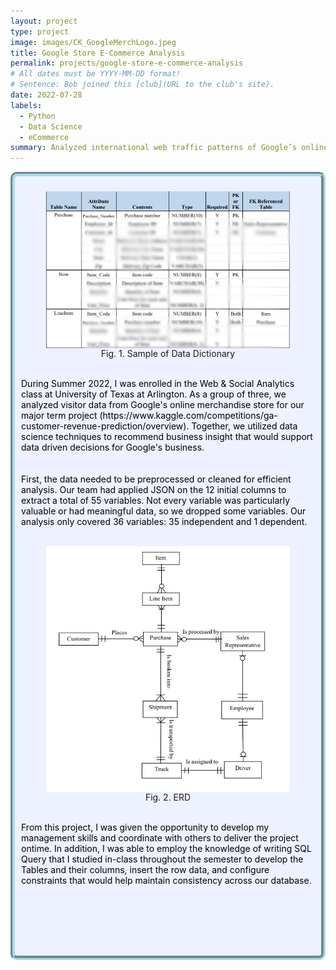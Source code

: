 ```yaml
---
layout: project
type: project
image: images/CK_GoogleMerchLogo.jpeg
title: Google Store E-Commerce Analysis
permalink: projects/google-store-e-commerce-analysis
# All dates must be YYYY-MM-DD format!
# Sentence: Bob joined this [club](URL to the club's site).
date: 2022-07-28
labels:
  - Python
  - Data Science
  - eCommerce
summary: Analyzed international web traffic patterns of Google’s online store. Uncovered business insight with machine learning models. Made suggestions for data-driven business decisions.
---
```

<div style="background-color:rgba(238, 241, 255, 1); padding: 10px; border: 7px groove; border-color: lightblue; border-radius: 10px;">
  <center><figure>
    <img class="ui medium rounded image" src="../images/DD_Sample.png" style="vertical-align: middle;" float = "none">
    <figcaption style="vertical-align: middle;">Fig. 1. Sample of Data Dictionary <br /></figcaption>
  </figure></center>
  
  <span style="color: black">
    <br />During Summer 2022, I was enrolled in the Web & Social Analytics class at University of Texas at Arlington. As a group of three, we analyzed visitor data from Google's online merchandise store for our major term project (https://www.kaggle.com/competitions/ga-customer-revenue-prediction/overview). Together, we utilized data science techniques to recommend business insight that would support data driven decisions for Google's business. <br /><br /></span>

  <span style="color: black">
    <br />First, the data needed to be preprocessed or cleaned for efficient analysis. Our team had applied JSON on the 12 initial columns to extract a total of 55 variables. Not every variable was particularly valuable or had meaningful data, so we dropped some variables. Our analysis only covered 36 variables: 35 independent and 1 dependent. <br /><br /></span>

  <center><figure>
    <img class="ui medium rounded image" src="../images/ERD_sample.png" style="vertical-align: middle;" float = "none">
    <figcaption style="vertical-align: middle;">Fig. 2. ERD <br /></figcaption>
  </figure></center>
  <span style="color: black">
    <br />From this project, I was given the opportunity to develop my management skills and coordinate with others to deliver the project ontime. In addition, I was able to employ the knowledge of writing SQL Query that I studied in-class throughout the semester to develop the Tables and their columns, insert the row data, and configure constraints that would help maintain consistency across our database.  <br /> <br /> <br /> <br /> <br /> <br /> <br /></span>
</div>
